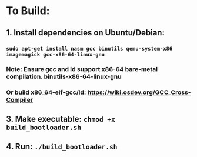 # To Build:
## 1. Install dependencies on Ubuntu/Debian:
###    `sudo apt-get install nasm gcc binutils qemu-system-x86 imagemagick gcc-x86-64-linux-gnu`
###    Note: Ensure gcc and ld support x86-64 bare-metal compilation. binutils-x86-64-linux-gnu
###    Or build x86_64-elf-gcc/ld: https://wiki.osdev.org/GCC_Cross-Compiler
## 3. Make executable: `chmod +x build_bootloader.sh`
## 4. Run: `./build_bootloader.sh`
